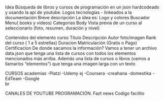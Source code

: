 Idea
Búsqueda de libros y cursos de programación en un json hardcodeado y usando la api de youtube.
Logos tecnologías - linkeados a la documentación
Breve descripción
La idea es:
Logo y colores
Buscador
Menu( books y videos)
Categorias
Body 
Vista previa de un curso al seleccionarlo (foto, resumen, duración y nivel)

Contenidos del elemento curso
Titulo
Descripción
Autor
foto/imagen
Rank del curso ( 1 a 5 estrellas)
Duracion
Matriculación (Gratis o Pago)
Certificacion 
De donde sacamos la información?
Vamos a tener un archivo data.json que tenga una lista de cursos con todos los elementos mencionados más arriba. Además una lista de cursos o libros (vamos a llamarlos “elementos”) que tenga una imagen larga con un texto

CURSOS academias
-Platzi 
-Udemy ej
-Coursera
-creahana
-domestika 
-EdTeam
-Google  
br

CANALES DE YOUTUBE PROGRAMACIÓN.
Fazt news
Codigo facilito
